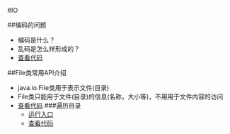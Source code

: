 #IO

##编码的问题
* 编码是什么？
* 乱码是怎么样形成的？
* [查看代码](https://github.com/l81893521/java-example/blob/master/src/main/java/online/babylove/www/io/demo1/EncodeDemo.java)

##File类常用API介绍
* java.io.File类用于表示文件(目录)
* File类只能用于文件(目录)的信息(名称，大小等)，不用用于文件内容的访问
* [查看代码](https://github.com/l81893521/java-example/blob/master/src/main/java/online/babylove/www/io/demo2/FileDemo.java)
###遍历目录
	* [运行入口](https://github.com/l81893521/java-example/blob/master/src/main/java/online/babylove/www/io/demo2/FileUtilTest.java)
	* [查看代码](https://github.com/l81893521/java-example/blob/master/src/main/java/online/babylove/www/io/demo2/FileUtils.java)